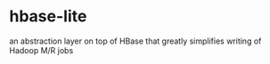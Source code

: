 # hbase-lite
an abstraction layer on top of HBase that greatly simplifies writing of Hadoop M/R jobs
